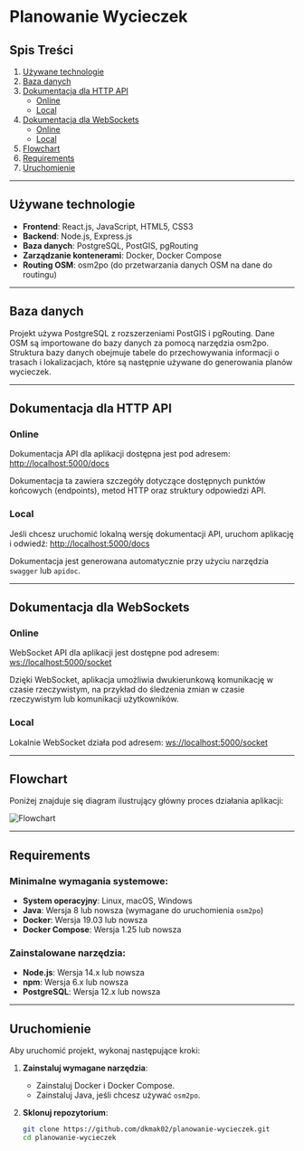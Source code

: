 # Planowanie Wycieczek

## Spis Treści

1. [Używane technologie](#używane-technologie)
2. [Baza danych](#baza-danych)
3. [Dokumentacja dla HTTP API](#dokumentacja-dla-http-api)
   - [Online](#online)
   - [Local](#local)
4. [Dokumentacja dla WebSockets](#dokumentacja-dla-websockets)
   - [Online](#online-1)
   - [Local](#local-1)
5. [Flowchart](#flowchart)
6. [Requirements](#requirements)
7. [Uruchomienie](#uruchomienie)

---

## Używane technologie

- **Frontend**: React.js, JavaScript, HTML5, CSS3
- **Backend**: Node.js, Express.js
- **Baza danych**: PostgreSQL, PostGIS, pgRouting
- **Zarządzanie kontenerami**: Docker, Docker Compose
- **Routing OSM**: osm2po (do przetwarzania danych OSM na dane do routingu)

---

## Baza danych

Projekt używa PostgreSQL z rozszerzeniami PostGIS i pgRouting. Dane OSM są importowane do bazy danych za pomocą narzędzia osm2po. Struktura bazy danych obejmuje tabele do przechowywania informacji o trasach i lokalizacjach, które są następnie używane do generowania planów wycieczek.

---

## Dokumentacja dla HTTP API

### Online

Dokumentacja API dla aplikacji dostępna jest pod adresem:
[http://localhost:5000/docs](http://localhost:5000/docs)

Dokumentacja ta zawiera szczegóły dotyczące dostępnych punktów końcowych (endpoints), metod HTTP oraz struktury odpowiedzi API.

### Local

Jeśli chcesz uruchomić lokalną wersję dokumentacji API, uruchom aplikację i odwiedź:
[http://localhost:5000/docs](http://localhost:5000/docs)

Dokumentacja jest generowana automatycznie przy użyciu narzędzia `swagger` lub `apidoc`.

---

## Dokumentacja dla WebSockets

### Online

WebSocket API dla aplikacji jest dostępne pod adresem:
[ws://localhost:5000/socket](ws://localhost:5000/socket)

Dzięki WebSocket, aplikacja umożliwia dwukierunkową komunikację w czasie rzeczywistym, na przykład do śledzenia zmian w czasie rzeczywistym lub komunikacji użytkowników.

### Local

Lokalnie WebSocket działa pod adresem:
[ws://localhost:5000/socket](ws://localhost:5000/socket)

---

## Flowchart

Poniżej znajduje się diagram ilustrujący główny proces działania aplikacji:

![Flowchart](path_to_flowchart_image.png)

---

## Requirements

### Minimalne wymagania systemowe:

- **System operacyjny**: Linux, macOS, Windows
- **Java**: Wersja 8 lub nowsza (wymagane do uruchomienia `osm2po`)
- **Docker**: Wersja 19.03 lub nowsza
- **Docker Compose**: Wersja 1.25 lub nowsza

### Zainstalowane narzędzia:

- **Node.js**: Wersja 14.x lub nowsza
- **npm**: Wersja 6.x lub nowsza
- **PostgreSQL**: Wersja 12.x lub nowsza

---

## Uruchomienie

Aby uruchomić projekt, wykonaj następujące kroki:

1. **Zainstaluj wymagane narzędzia**:
   - Zainstaluj Docker i Docker Compose.
   - Zainstaluj Java, jeśli chcesz używać `osm2po`.

2. **Sklonuj repozytorium**:
   ```bash
   git clone https://github.com/dkmak02/planowanie-wycieczek.git
   cd planowanie-wycieczek
